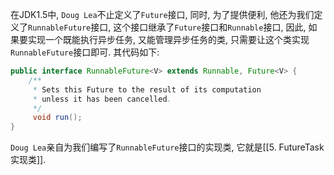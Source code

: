 在JDK1.5中, `Doug Lea`不止定义了`Future`接口, 同时, 为了提供便利, 他还为我们定义了`RunnableFuture`接口, 这个接口继承了`Future`接口和`Runnable`接口, 因此, 如果要实现一个既能执行异步任务, 又能管理异步任务的类, 只需要让这个类实现`RunnableFuture`接口即可. 其代码如下:
```java
public interface RunnableFuture<V> extends Runnable, Future<V> {  
    /**  
     * Sets this Future to the result of its computation     
     * unless it has been cancelled.     
     */    
     void run();  
}
```

`Doug Lea`亲自为我们编写了`RunnableFuture`接口的实现类, 它就是[[5. FutureTask实现类]].